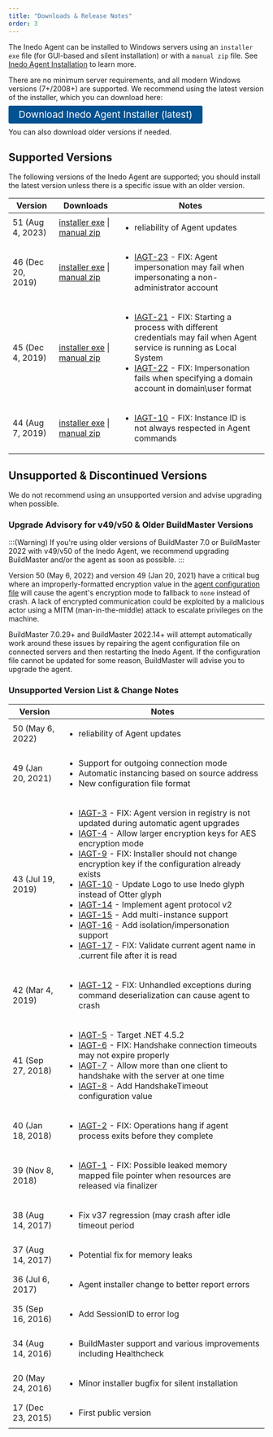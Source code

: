 ```yaml
---
title: "Downloads & Release Notes"
order: 3
---
```


The Inedo Agent can be installed to Windows servers using an `installer exe` file (for GUI-based and silent installation) or with a `manual zip` file. See [Inedo Agent Installation](/docs/inedo-agent/inedoagent-installation-installation-guide) to learn more.

There are no minimum server requirements, and all modern Windows versions (7+/2008+) are supported. We recommend using the latest version of the installer, which you can download here:

<a href="http://cdn.inedo.com/downloads/inedo-agent/InedoAgentSetup.exe" style=" background:#025291;color:#ffffff;padding: 6px 20px;  border-radius: 3px;font-size: 14pt;text-decoration:none">Download Inedo Agent Installer (latest)</a>

You can also download older versions if needed.

## Supported Versions
The following versions of the Inedo Agent are supported; you should install the latest version unless there is a specific issue with an older version.

| Version           | Downloads          | Notes
| ----------------- | ------------------ |------
| 51 (Aug 4, 2023) | [installer exe](http://cdn.inedo.com/downloads/inedo-agent/InedoAgentSetup.51.exe) &#124; [manual zip](http://cdn.inedo.com/downloads/inedo-agent/InedoAgent.51.zip) | <ul><li>reliability of Agent updates</li></ul>
| 46 (Dec 20, 2019) | [installer exe](http://cdn.inedo.com/downloads/inedo-agent/InedoAgentSetup.46.exe) &#124; [manual zip](http://cdn.inedo.com/downloads/inedo-agent/InedoAgent.46.zip) | <ul><li>[IAGT-23](https://issues.inedo.com/youtrack/issue/IAGT-23) - FIX: Agent impersonation may fail when impersonating a non-administrator account</li></ul>
| 45 (Dec 4,  2019) | [installer exe](http://cdn.inedo.com/downloads/inedo-agent/InedoAgentSetup.45.exe) &#124; [manual zip](http://cdn.inedo.com/downloads/inedo-agent/InedoAgent.45.zip) | <ul><li>[IAGT-21](https://issues.inedo.com/youtrack/issue/IAGT-21) - FIX: Starting a process with different credentials may fail when Agent service is running as Local System</li><li>[IAGT-22](https://issues.inedo.com/youtrack/issue/IAGT-22) - FIX: Impersonation fails when specifying a domain account in domain\user format</li></ul>
| 44 (Aug 7,  2019) | [installer exe](http://cdn.inedo.com/downloads/inedo-agent/InedoAgentSetup.44.exe) &#124; [manual zip](http://cdn.inedo.com/downloads/inedo-agent/InedoAgent.44.zip) | <ul><li>[IAGT-10](https://issues.inedo.com/youtrack/issue/IAGT-18) - FIX: Instance ID is not always respected in Agent commands</li></ul>

## Unsupported & Discontinued Versions
We do not recommend using an unsupported version and advise upgrading when possible.

### Upgrade Advisory for v49/v50 & Older BuildMaster Versions<a name="upgrade-advisory"></a>
:::(Warning)
If you're using older versions of BuildMaster 7.0 or BuildMaster 2022 with v49/v50 of the Inedo Agent, we recommend upgrading BuildMaster and/or the agent as soon as possible.
:::

Version 50 (May 6,  2022) and version 49 (Jan 20, 2021) have a critical bug where an improperly-formatted encryption value in the [agent configuration file](/docs/inedo-agent/maintenance-configuration/inedoagent-configuration-configuration-file) will cause the agent's encryption mode to fallback to `none` instead of crash. A lack of encrypted communication could be exploited by a malicious actor using a MITM (man-in-the-middle) attack to escalate privileges on the machine.

BuildMaster 7.0.29+ and BuildMaster 2022.14+ will attempt automatically work around these issues by repairing the agent configuration file on connected servers and then restarting the Inedo Agent. If the configuration file cannot be updated for some reason, BuildMaster will advise you to upgrade the agent.

### Unsupported Version List & Change Notes

| Version           |  Notes
| ----------------- |------
| 50 (May 6,  2022) |<ul><li>reliability of Agent updates</li></ul>
| 49 (Jan 20, 2021) | <ul><li>Support for outgoing connection mode</li><li>Automatic instancing based on source address</li><li>New configuration file format</li></ul>
| 43 (Jul 19, 2019) | <ul><li>[IAGT-3](https://issues.inedo.com/youtrack/issue/IAGT-3) - FIX: Agent version in registry is not updated during automatic agent upgrades</li><li>[IAGT-4](https://issues.inedo.com/youtrack/issue/IAGT-4) - Allow larger encryption keys for AES encryption mode</li><li>[IAGT-9](https://issues.inedo.com/youtrack/issue/IAGT-9) - FIX: Installer should not change encryption key if the configuration already exists</li><li>[IAGT-10](https://issues.inedo.com/youtrack/issue/IAGT-10) - Update Logo to use Inedo glyph instead of Otter glyph</li><li>[IAGT-14](https://issues.inedo.com/youtrack/issue/IAGT-14) - Implement agent protocol v2</li><li>[IAGT-15](https://issues.inedo.com/youtrack/issue/IAGT-15) - Add multi-instance support</li><li>[IAGT-16](https://issues.inedo.com/youtrack/issue/IAGT-16) - Add isolation/impersonation support</li><li>[IAGT-17](https://issues.inedo.com/youtrack/issue/IAGT-17) - FIX: Validate current agent name in .current file after it is read</li></ul>
| 42 (Mar 4,  2019) | <ul><li>[IAGT-12](https://issues.inedo.com/youtrack/issue/IAGT-12) - FIX: Unhandled exceptions during command deserialization can cause agent to crash</li></ul>
| 41 (Sep 27, 2018) | <ul><li>[IAGT-5](https://issues.inedo.com/youtrack/issue/IAGT-5) - Target .NET 4.5.2</li><li>[IAGT-6](https://issues.inedo.com/youtrack/issue/IAGT-6) - FIX: Handshake connection timeouts may not expire properly</li><li>[IAGT-7](https://issues.inedo.com/youtrack/issue/IAGT-7) - Allow more than one client to handshake with the server at one time</li><li>[IAGT-8](https://issues.inedo.com/youtrack/issue/IAGT-8) - Add HandshakeTimeout configuration value</li></ul>
| 40 (Jan 18, 2018) | <ul><li>[IAGT-2](https://issues.inedo.com/youtrack/issue/IAGT-2) - FIX: Operations hang if agent process exits before they complete</li></ul>
| 39 (Nov 8,  2018) | <ul><li>[IAGT-1](https://issues.inedo.com/youtrack/issue/IAGT-1) - FIX: Possible leaked memory mapped file pointer when resources are released via finalizer</li></ul>
| 38 (Aug 14, 2017) | <ul><li>Fix v37 regression (may crash after idle timeout period</li></ul>
| 37 (Aug 14, 2017) | <ul><li>Potential fix for memory leaks</li></ul>
| 36 (Jul 6,  2017) | <ul><li>Agent installer change to better report errors</li></ul>
| 35 (Sep 16, 2016) | <ul><li>Add SessionID to error log</li></ul>
| 34 (Aug 14, 2016) | <ul><li>BuildMaster support and various improvements including Healthcheck</li></ul>
| 20 (May 24, 2016) | <ul><li>Minor installer bugfix for silent installation</li></ul>
| 17 (Dec 23, 2015) | <ul><li>First public version</li></ul>
